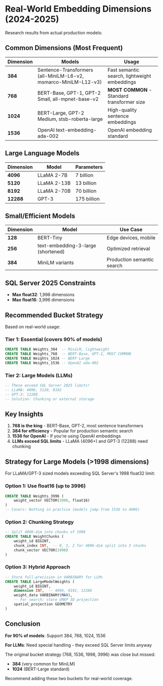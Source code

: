 # Real-World Embedding Dimensions (2024-2025)

Research results from actual production models:

## Common Dimensions (Most Frequent)

| Dimension | Models | Usage |
|-----------|--------|-------|
| **384** | Sentence-Transformers (all-MiniLM-L6-v2, msmarco-MiniLM-L12-v3) | Fast semantic search, lightweight embeddings |
| **768** | BERT-Base, GPT-1, GPT-2 Small, all-mpnet-base-v2 | **MOST COMMON** - Standard transformer size |
| **1024** | BERT-Large, GPT-2 Medium, stsb-roberta-large | High-quality sentence embeddings |
| **1536** | OpenAI text-embedding-ada-002 | OpenAI embedding standard |

## Large Language Models

| Dimension | Model | Parameters |
|-----------|-------|------------|
| **4096** | LLaMA 2-7B | 7 billion |
| **5120** | LLaMA 2-13B | 13 billion |
| **8192** | LLaMA 2-70B | 70 billion |
| **12288** | GPT-3 | 175 billion |

## Small/Efficient Models

| Dimension | Model | Use Case |
|-----------|-------|----------|
| **128** | BERT-Tiny | Edge devices, mobile |
| **256** | text-embedding-3-large (shortened) | Optimized retrieval |
| **384** | MiniLM variants | Production semantic search |

## SQL Server 2025 Constraints

- **Max float32**: 1,998 dimensions
- **Max float16**: 3,996 dimensions

## Recommended Bucket Strategy

Based on real-world usage:

### Tier 1: Essential (covers 90% of models)
```sql
CREATE TABLE Weights_384  -- MiniLM, lightweight
CREATE TABLE Weights_768  -- BERT-Base, GPT-2, MOST COMMON
CREATE TABLE Weights_1024 -- BERT-Large
CREATE TABLE Weights_1536 -- OpenAI ada-002
```

### Tier 2: Large Models (LLMs)
```sql
-- These exceed SQL Server 2025 limits!
-- LLaMA: 4096, 5120, 8192
-- GPT-3: 12288
-- Solution: Chunking or external storage
```

## Key Insights

1. **768 is the king** - BERT-Base, GPT-2, most sentence transformers
2. **384 for efficiency** - Popular for production semantic search
3. **1536 for OpenAI** - If you're using OpenAI embeddings
4. **LLMs exceed SQL limits** - LLaMA (4096+) and GPT-3 (12288) need chunking

## Strategy for Large Models (>1998 dimensions)

For LLaMA/GPT-3 sized models exceeding SQL Server's 1998 float32 limit:

### Option 1: Use float16 (up to 3996)
```sql
CREATE TABLE Weights_3996 (
    weight_vector VECTOR(3996, float16)
)
-- Covers: Nothing in practice (models jump from 1536 to 4096)
```

### Option 2: Chunking Strategy
```sql
-- Split 4096-dim into chunks of 1998
CREATE TABLE WeightChunks (
    weight_id BIGINT,
    chunk_index INT,  -- 0, 1, 2 for 4096-dim split into 3 chunks
    chunk_vector VECTOR(1998)
)
```

### Option 3: Hybrid Approach
```sql
-- Store full-precision in VARBINARY for LLMs
CREATE TABLE LargeModelWeights (
    weight_id BIGINT,
    dimension INT,  -- 4096, 8192, 12288
    weight_data VARBINARY(MAX),
    -- For search: store UMAP 3D projection
    spatial_projection GEOMETRY
)
```

## Conclusion

**For 90% of models**: Support 384, 768, 1024, 1536

**For LLMs**: Need special handling - they exceed SQL Server limits anyway

The original bucket strategy (768, 1536, 1998, 3996) was close but missed:
- **384** (very common for MiniLM)
- **1024** (BERT-Large standard)

Recommend adding these two buckets for real-world coverage.
